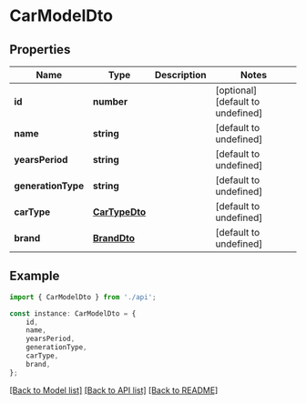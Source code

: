# CarModelDto


## Properties

Name | Type | Description | Notes
------------ | ------------- | ------------- | -------------
**id** | **number** |  | [optional] [default to undefined]
**name** | **string** |  | [default to undefined]
**yearsPeriod** | **string** |  | [default to undefined]
**generationType** | **string** |  | [default to undefined]
**carType** | [**CarTypeDto**](CarTypeDto.md) |  | [default to undefined]
**brand** | [**BrandDto**](BrandDto.md) |  | [default to undefined]

## Example

```typescript
import { CarModelDto } from './api';

const instance: CarModelDto = {
    id,
    name,
    yearsPeriod,
    generationType,
    carType,
    brand,
};
```

[[Back to Model list]](../README.md#documentation-for-models) [[Back to API list]](../README.md#documentation-for-api-endpoints) [[Back to README]](../README.md)
